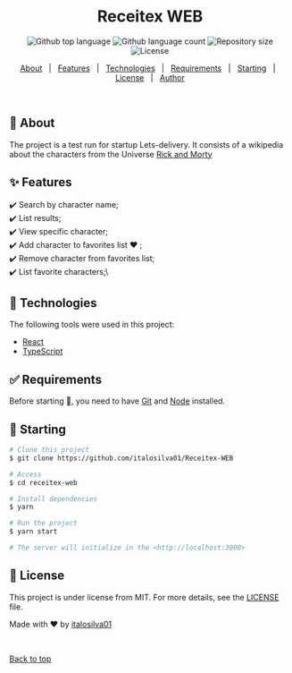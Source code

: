 <h1 align="center">Receitex WEB</h1>

<p align="center">
  <img alt="Github top language" src="https://img.shields.io/github/languages/top/italosilva01/test-lets-delivery?color=56BEB8">

  <img alt="Github language count" src="https://img.shields.io/github/languages/count/italosilva01/test-lets-delivery?color=56BEB8">

  <img alt="Repository size" src="https://img.shields.io/github/repo-size/italosilva01/test-lets-delivery?color=56BEB8">

  <img alt="License" src="https://img.shields.io/github/license/italosilva01/test-lets-delivery?color=56BEB8">

  <!-- <img alt="Github issues" src="https://img.shields.io/github/issues/italosilva01/test-lets-delivery?color=56BEB8" /> -->

  <!-- <img alt="Github forks" src="https://img.shields.io/github/forks/italosilva01/test-lets-delivery?color=56BEB8" /> -->

  <!-- <img alt="Github stars" src="https://img.shields.io/github/stars/italosilva01/test-lets-delivery?color=56BEB8" /> -->
</p>

<!-- Status -->

<!-- <h4 align="center">
	🚧  Test Lets Delivery 🚀 Under construction...  🚧
</h4>

<hr> -->

<p align="center">
  <a href="#dart-about">About</a> &#xa0; | &#xa0; 
  <a href="#sparkles-features">Features</a> &#xa0; | &#xa0;
  <a href="#rocket-technologies">Technologies</a> &#xa0; | &#xa0;
  <a href="#white_check_mark-requirements">Requirements</a> &#xa0; | &#xa0;
  <a href="#checkered_flag-starting">Starting</a> &#xa0; | &#xa0;
  <a href="#memo-license">License</a> &#xa0; | &#xa0;
  <a href="https://github.com/italosilva01" target="_blank">Author</a>
</p>

<br>

## :dart: About

The project is a test run for startup Lets-delivery. It consists of a wikipedia about the characters from the Universe [Rick and Morty](https://pt.wikipedia.org/wiki/Rick_and_Morty)

## :sparkles: Features

:heavy_check_mark: Search by character name;\
:heavy_check_mark: List results;\
:heavy_check_mark: View specific character;\
:heavy_check_mark: Add character to favorites list :heart: ;\
:heavy_check_mark: Remove character from favorites list;\
:heavy_check_mark: List favorite characters;\

## :rocket: Technologies

The following tools were used in this project:

- [React](https://pt-br.reactjs.org/)
- [TypeScript](https://www.typescriptlang.org/)

## :white_check_mark: Requirements

Before starting :checkered_flag:, you need to have [Git](https://git-scm.com) and [Node](https://nodejs.org/en/) installed.

## :checkered_flag: Starting

```bash
# Clone this project
$ git clone https://github.com/italosilva01/Receitex-WEB

# Access
$ cd receitex-web

# Install dependencies
$ yarn

# Run the project
$ yarn start

# The server will initialize in the <http://localhost:3000>
```

## :memo: License

This project is under license from MIT. For more details, see the [LICENSE](LICENSE.md) file.

Made with :heart: by <a href="https://github.com/italosilva01" target="_blank">italosilva01</a>

&#xa0;

<a href="#top">Back to top</a>
